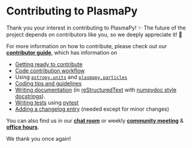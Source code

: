 # Contributing to PlasmaPy

Thank you your interest in contributing to PlasmaPy! ✨ The future of the project depends on contributors like you, so we deeply appreciate it! 🌱

For more information on how to contribute, please check out our [**contributor guide**](https://docs.plasmapy.org/en/latest/contributing/index.html), which has information on 

 - [Getting ready to contribute](https://docs.plasmapy.org/en/latest/contributing/getting_ready.html#getting-ready-to-contribute)
 - [Code contribution workflow](https://docs.plasmapy.org/en/latest/contributing/workflow.html#code-contribution-workflow)
 - Using [`astropy.units`](https://docs.plasmapy.org/en/latest/notebooks/getting_started/units.html#Using-Astropy-Units) and [`plasmapy.particles`](https://docs.plasmapy.org/en/latest/notebooks/getting_started/particles.html#Using-PlasmaPy-Particles)
 - [Coding tips and guidelines](https://docs.plasmapy.org/en/latest/contributing/coding_guide.html#coding-guide)
 - [Writing documentation](https://docs.plasmapy.org/en/latest/contributing/doc_guide.html#writing-documentation) (in [reStructuredText](https://www.sphinx-doc.org/en/master/usage/restructuredtext/basics.html#restructuredtext-primer) with [numpydoc style docstrings](https://numpydoc.readthedocs.io/en/latest/format.html#docstring-standard)).
 - [Writing tests](https://docs.plasmapy.org/en/latest/contributing/testing_guide.html#testing-guide) using [pytest](https://docs.pytest.org)
 - [Adding a changelog entry](https://docs.plasmapy.org/en/latest/contributing/changelog_guide.html#adding-a-changelog-entry) (needed except for minor changes)

You can also find us in our [**chat room**](https://docs.plasmapy.org/en/latest/contributing/coding_guide.html) or weekly [**community meeting**](https://www.plasmapy.org/meetings/weekly) & [**office hours**](https://www.plasmapy.org/meetings/office_hours).

We thank you once again!
